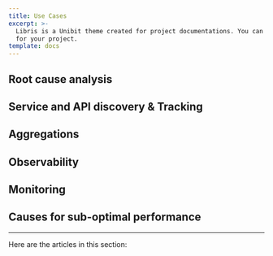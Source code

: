 ```yaml
---
title: Use Cases
excerpt: >-
  Libris is a Unibit theme created for project documentations. You can use it
  for your project.
template: docs
---
```

## Root cause analysis

## Service and API discovery & Tracking

## Aggregations

## Observability

## Monitoring

## Causes for sub-optimal performance

***

Here are the articles in this section:
